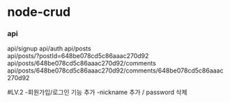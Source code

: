 # node-crud

### api

api/signup
api/auth
api/posts  
api/posts/?postId=648be078cd5c86aaac270d92  
api/posts/648be078cd5c86aaac270d92/comments  
api/posts/648be078cd5c86aaac270d92/comments/648be078cd5c86aaac270d92  
  
  
  
#LV.2 
-회원가입/로그인 기능 추가
-nickname 추가 / password 삭제
